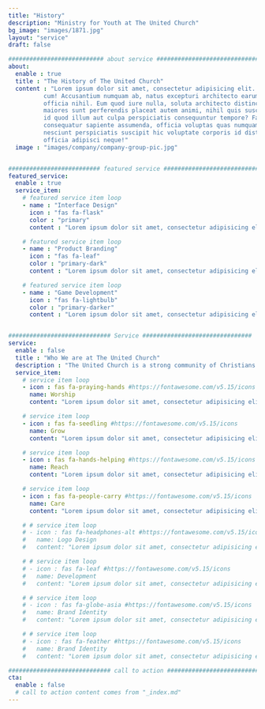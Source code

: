 ```yaml
---
title: "History"
description: "Ministry for Youth at The United Church"
bg_image: "images/1871.jpg"
layout: "service"
draft: false

########################### about service #############################
about:
  enable : true
  title : "The History of The United Church"
  content : "Lorem ipsum dolor sit amet, consectetur adipisicing elit. Voluptate soluta corporis odit, optio
          cum! Accusantium numquam ab, natus excepturi architecto earum ipsa aliquam, illum, omnis rerum, eveniet
          officia nihil. Eum quod iure nulla, soluta architecto distinctio. Nesciunt odio ullam expedita, neque fugit
          maiores sunt perferendis placeat autem animi, nihil quis suscipit quibusdam ut reiciendis doloribus natus nemo
          id quod illum aut culpa perspiciatis consequuntur tempore? Facilis nam vitae iure quisquam eius harum
          consequatur sapiente assumenda, officia voluptas quas numquam placeat, alias molestias nisi laudantium
          nesciunt perspiciatis suscipit hic voluptate corporis id distinctio earum. Dolor reprehenderit fuga dolore
          officia adipisci neque!"
  image : "images/company/company-group-pic.jpg"


########################## featured service ############################
featured_service:
  enable : true
  service_item:
    # featured service item loop
    - name : "Interface Design"
      icon : "fas fa-flask"
      color : "primary"
      content : "Lorem ipsum dolor sit amet, consectetur adipisicing elit. Saepe enim impedit repudiandae omnis est temporibus."

    # featured service item loop
    - name : "Product Branding"
      icon : "fas fa-leaf"
      color : "primary-dark"
      content : "Lorem ipsum dolor sit amet, consectetur adipisicing elit. Saepe enim impedit repudiandae omnis est temporibus."

    # featured service item loop
    - name : "Game Development"
      icon : "fas fa-lightbulb"
      color : "primary-darker"
      content : "Lorem ipsum dolor sit amet, consectetur adipisicing elit. Saepe enim impedit repudiandae omnis est temporibus."


############################# Service ###############################
service:
  enable : false
  title : "Who We are at The United Church"
  description : "The United Church is a strong community of Christians who seek to glorify God. </br> We seek to do this in a number of ways."
  service_item:
    # service item loop
    - icon : fas fa-praying-hands #https://fontawesome.com/v5.15/icons
      name: Worship
      content: "Lorem ipsum dolor sit amet, consectetur adipisicing elit, sed do eiusmod tempor incididunt ut"

    # service item loop
    - icon : fas fa-seedling #https://fontawesome.com/v5.15/icons
      name: Grow
      content: "Lorem ipsum dolor sit amet, consectetur adipisicing elit, sed do eiusmod tempor incididunt ut"

    # service item loop
    - icon : fas fa-hands-helping #https://fontawesome.com/v5.15/icons
      name: Reach
      content: "Lorem ipsum dolor sit amet, consectetur adipisicing elit, sed do eiusmod tempor incididunt ut"

    # service item loop
    - icon : fas fa-people-carry #https://fontawesome.com/v5.15/icons
      name: Care
      content: "Lorem ipsum dolor sit amet, consectetur adipisicing elit, sed do eiusmod tempor incididunt ut"

    # # service item loop
    # - icon : fas fa-headphones-alt #https://fontawesome.com/v5.15/icons
    #   name: Logo Design
    #   content: "Lorem ipsum dolor sit amet, consectetur adipisicing elit, sed do eiusmod tempor incididunt ut"

    # # service item loop
    # - icon : fas fa-leaf #https://fontawesome.com/v5.15/icons
    #   name: Development
    #   content: "Lorem ipsum dolor sit amet, consectetur adipisicing elit, sed do eiusmod tempor incididunt ut"

    # # service item loop
    # - icon : fas fa-globe-asia #https://fontawesome.com/v5.15/icons
    #   name: Brand Identity
    #   content: "Lorem ipsum dolor sit amet, consectetur adipisicing elit, sed do eiusmod tempor incididunt ut"

    # # service item loop
    # - icon : fas fa-feather #https://fontawesome.com/v5.15/icons
    #   name: Brand Identity
    #   content: "Lorem ipsum dolor sit amet, consectetur adipisicing elit, sed do eiusmod tempor incididunt ut"

############################# call to action #################################
cta:
  enable : false
  # call to action content comes from "_index.md"
---
```

